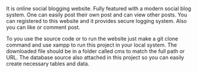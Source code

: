 It is online social blogging website. Fully featured with a modern social blog system. One can easily post their own post and can view other posts. You can registered to this website and it provides secure logging system. Also you can like or comment post.

To you use the source code or to run the website just make a git clone command and use xampp to run this project in your local system. The downloaded file should be in a folder called cms to match the full path or URL. The database source also attached in this project so you can easily create necessary tables and data. 
